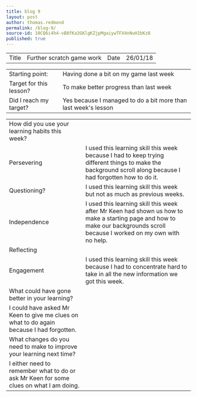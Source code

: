 ```yaml
---
title: blog 9
layout: post
author: thomas.redmond
permalink: /blog-9/
source-id: 10CQ6i4h4-vB8fKa3GKlgKZjpMgaiywTFX4nNuH1bKz8
published: true
---
```

<table>
  <tr>
    <td>Title</td>
    <td>Further scratch game work</td>
    <td>Date</td>
    <td>26/01/18</td>
  </tr>
</table>


<table>
  <tr>
    <td>Starting point:</td>
    <td>Having done a bit on my game last week</td>
  </tr>
  <tr>
    <td>Target for this lesson?</td>
    <td>To make better progress than last week </td>
  </tr>
  <tr>
    <td>Did I reach my target? </td>
    <td>Yes because I managed to do a bit more than last week's lesson</td>
  </tr>
</table>


<table>
  <tr>
    <td>How did you use your learning habits this week?</td>
    <td></td>
  </tr>
  <tr>
    <td>Persevering</td>
    <td>I used this learning skill this week because I had to keep trying different  things to make the background scroll along because I had forgotten how to do it.</td>
  </tr>
  <tr>
    <td>Questioning?</td>
    <td>I used this learning skill this week but not as much as previous weeks.</td>
  </tr>
  <tr>
    <td>Independence</td>
    <td>I used this learning skill this week after Mr Keen had shown us how to make a starting page and how to make our backgrounds scroll because I worked on my own with no help.</td>
  </tr>
  <tr>
    <td>Reflecting</td>
    <td></td>
  </tr>
  <tr>
    <td>Engagement</td>
    <td>I used this learning skill this week because I had to concentrate hard to take in all the new information we got this week.</td>
  </tr>
  <tr>
    <td>What could have gone better in your learning?</td>
    <td></td>
  </tr>
  <tr>
    <td>I could have asked Mr Keen to give me clues on what to do again because I had forgotten.</td>
    <td></td>
  </tr>
  <tr>
    <td>What changes do you need to make to improve your learning next time?</td>
    <td></td>
  </tr>
  <tr>
    <td>I either need to remember what to do or ask Mr Keen for some clues on what I am doing.</td>
    <td></td>
  </tr>
</table>


